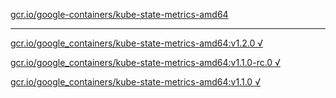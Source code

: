 [gcr.io/google-containers/kube-state-metrics-amd64](https://hub.docker.com/r/anjia0532/kube-state-metrics-amd64/tags/) 

----
[gcr.io/google_containers/kube-state-metrics-amd64:v1.2.0 √](https://hub.docker.com/r/anjia0532/kube-state-metrics-amd64/tags/)

[gcr.io/google_containers/kube-state-metrics-amd64:v1.1.0-rc.0 √](https://hub.docker.com/r/anjia0532/kube-state-metrics-amd64/tags/)

[gcr.io/google_containers/kube-state-metrics-amd64:v1.1.0 √](https://hub.docker.com/r/anjia0532/kube-state-metrics-amd64/tags/)

